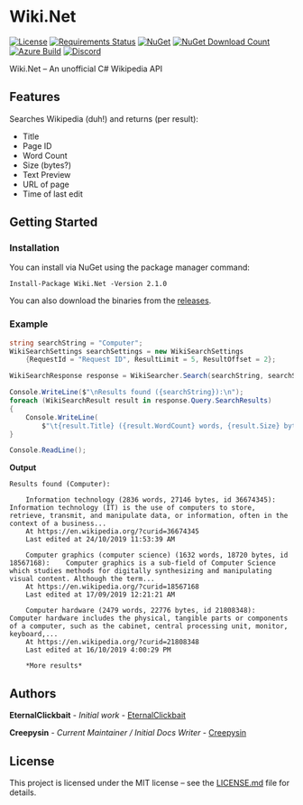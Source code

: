 # Wiki.Net

[![License](https://img.shields.io/github/license/Creepysin-Studios/Wiki.Net)](/LICENSE.md) 
[![Requirements Status](https://requires.io/github/Creepysin-Studios/Wiki.Net/requirements.svg?branch=Development)](https://requires.io/github/Creepysin-Studios/Wiki.Net/requirements/?branch=Stable) 
[![NuGet](https://img.shields.io/nuget/v/Wiki.Net)](https://www.nuget.org/packages/Wiki.Net/)
[![NuGet Download Count](https://img.shields.io/nuget/dt/Wiki.Net)](https://www.nuget.org/packages/Wiki.Net/)
[![Azure Build](https://img.shields.io/azure-devops/build/Creepysin-Studios/c4df32aa-4dfd-4b92-bf94-fe6c31c47b03/2/Development)](https://dev.azure.com/Creepysin-Studios/Wiki.Net)
[![Discord](https://img.shields.io/badge/Discord-Creepysin-7289da.svg?logo=discord)](https://discord.creepysin.com)

Wiki.Net – An unofficial C# Wikipedia API

## Features

Searches Wikipedia (duh!) and returns (per result):
* Title
* Page ID
* Word Count
* Size (bytes?)
* Text Preview
* URL of page
* Time of last edit

## Getting Started

### Installation

You can install via NuGet using the package manager command:

```
Install-Package Wiki.Net -Version 2.1.0
```

You can also download the binaries from the [releases](https://github.com/Creepysin-Studios/Wiki.Net/releases).

### Example

```c#
string searchString = "Computer";
WikiSearchSettings searchSettings = new WikiSearchSettings
	{RequestId = "Request ID", ResultLimit = 5, ResultOffset = 2};

WikiSearchResponse response = WikiSearcher.Search(searchString, searchSettings);

Console.WriteLine($"\nResults found ({searchString}):\n");
foreach (WikiSearchResult result in response.Query.SearchResults)
{
	Console.WriteLine(
		$"\t{result.Title} ({result.WordCount} words, {result.Size} bytes, id {result.PageId}):\t{result.Preview}...\n\tAt {result.Url}\n\tLast edited at {result.LastEdited}\n");
}

Console.ReadLine();
```

**Output**
```
Results found (Computer):

    Information technology (2836 words, 27146 bytes, id 36674345):  Information technology (IT) is the use of computers to store, retrieve, transmit, and manipulate data, or information, often in the context of a business...
    At https://en.wikipedia.org/?curid=36674345
    Last edited at 24/10/2019 11:53:39 AM

    Computer graphics (computer science) (1632 words, 18720 bytes, id 18567168):    Computer graphics is a sub-field of Computer Science which studies methods for digitally synthesizing and manipulating visual content. Although the term...
    At https://en.wikipedia.org/?curid=18567168
    Last edited at 17/09/2019 12:21:21 AM

    Computer hardware (2479 words, 22776 bytes, id 21808348):       Computer hardware includes the physical, tangible parts or components of a computer, such as the cabinet, central processing unit, monitor, keyboard,...
    At https://en.wikipedia.org/?curid=21808348
    Last edited at 16/10/2019 4:00:29 PM

    *More results*
```

## Authors

**EternalClickbait** - *Initial work* - [EternalClickbait](https://github.com/EternalClickbait)

**Creepysin** - *Current Maintainer / Initial Docs Writer* - [Creepysin](https://github.com/Creepysin)

## License

This project is licensed under the MIT license – see the [LICENSE.md](/LICENSE.md) file for details.
